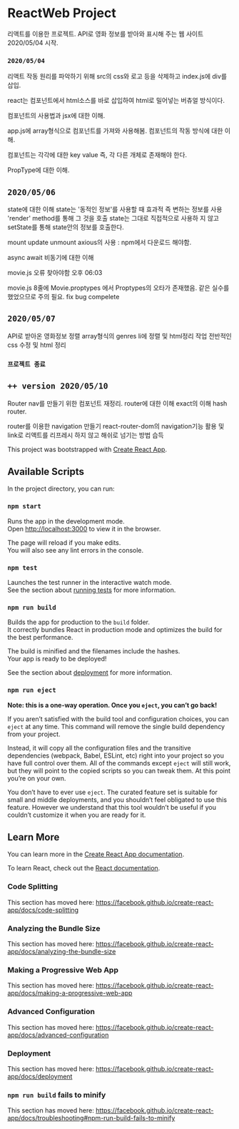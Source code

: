 # ReactWeb Project

리액트를 이용한 프로젝트. API로 영화 정보를 받아와 표시해 주는 웹 사이트
2020/05/04 시작.
### `2020/05/04`

리액트 작동 원리를 파악하기 위해 src의 css와 로고 등을 삭제하고 index.js에 div를 삽입.

react는 컴포넌트에서 html소스를 바로 삽입하여 html로 밀어넣는 버츄얼 방식이다.

컴포넌트의 사용법과 jsx에 대한 이해.

app.js에 array형식으로 컴포넌트를 가져와 사용해봄.
컴포넌트의 작동 방식에 대한 이해.

컴포넌트는 각각에 대한 key value 즉, 각 다른 개체로 존재해야 한다.

PropType에 대한 이해.

## `2020/05/06`

state에 대한 이해 state는 '동적인 정보'를 사용할
때 효과적 즉 변하는 정보를 사용
'render' method를 통해 그 것을 호출
state는 그대로 직접적으로 사용하 지 않고 setState를 통해 state안의 정보를 호출한다.

mount update unmount
axious의 사용 : npm에서 다운로드 해야함.

async await 비동기에 대한 이해

movie.js 오류 찾아야함 오후 06:03

movie.js 8줄에 Movie.proptypes 에서 Proptypes의 오타가 존재했음.
같은 실수를 했었으므로 주의 필요. fix bug compelete

## `2020/05/07`

API로 받아온 영화정보 정렬 array형식의 genres li에 정렬 및 html정리 작업
전반적인 css 수정 및 html 정리
### `프로젝트 종료`

## `++ version 2020/05/10`
Router nav를 만들기 위한 컴포넌트 재정리.
router에 대한 이해 exact의 이해 hash router.

router를 이용한 navigation 만들기 react-router-dom의 navigation기능 활용
및 link로 리액트를 리프레시 하지 않고 해쉬로 넘기는 방법 습득


This project was bootstrapped with [Create React App](https://github.com/facebook/create-react-app).

## Available Scripts

In the project directory, you can run:

### `npm start`

Runs the app in the development mode.<br />
Open [http://localhost:3000](http://localhost:3000) to view it in the browser.

The page will reload if you make edits.<br />
You will also see any lint errors in the console.

### `npm test`

Launches the test runner in the interactive watch mode.<br />
See the section about [running tests](https://facebook.github.io/create-react-app/docs/running-tests) for more information.

### `npm run build`

Builds the app for production to the `build` folder.<br />
It correctly bundles React in production mode and optimizes the build for the best performance.

The build is minified and the filenames include the hashes.<br />
Your app is ready to be deployed!

See the section about [deployment](https://facebook.github.io/create-react-app/docs/deployment) for more information.

### `npm run eject`

**Note: this is a one-way operation. Once you `eject`, you can’t go back!**

If you aren’t satisfied with the build tool and configuration choices, you can `eject` at any time. This command will remove the single build dependency from your project.

Instead, it will copy all the configuration files and the transitive dependencies (webpack, Babel, ESLint, etc) right into your project so you have full control over them. All of the commands except `eject` will still work, but they will point to the copied scripts so you can tweak them. At this point you’re on your own.

You don’t have to ever use `eject`. The curated feature set is suitable for small and middle deployments, and you shouldn’t feel obligated to use this feature. However we understand that this tool wouldn’t be useful if you couldn’t customize it when you are ready for it.

## Learn More

You can learn more in the [Create React App documentation](https://facebook.github.io/create-react-app/docs/getting-started).

To learn React, check out the [React documentation](https://reactjs.org/).

### Code Splitting

This section has moved here: https://facebook.github.io/create-react-app/docs/code-splitting

### Analyzing the Bundle Size

This section has moved here: https://facebook.github.io/create-react-app/docs/analyzing-the-bundle-size

### Making a Progressive Web App

This section has moved here: https://facebook.github.io/create-react-app/docs/making-a-progressive-web-app

### Advanced Configuration

This section has moved here: https://facebook.github.io/create-react-app/docs/advanced-configuration

### Deployment

This section has moved here: https://facebook.github.io/create-react-app/docs/deployment

### `npm run build` fails to minify

This section has moved here: https://facebook.github.io/create-react-app/docs/troubleshooting#npm-run-build-fails-to-minify
